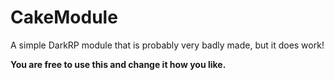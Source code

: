CakeModule
==========
A simple DarkRP module that is probably very badly made, but it does work!

**You are free to use this and change it how you like.**
